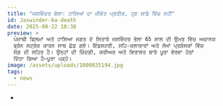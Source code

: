 ```yaml
---
title: "ਜਸਵਿੰਦਰ ਭੱਲਾ: ਹਾਸਿਆਂ ਦਾ ਜੀਵੰਤ ਪ੍ਰਤੀਕ, ਹੁਣ ਸਾਡੇ ਵਿੱਚ ਨਹੀਂ"
id: Jaswinder-ba-death
date: 2025-08-22 18:38
preview: >
  ਪੰਜਾਬੀ ਫਿਲਮਾਂ ਅਤੇ ਹਾਸਿਆ ਜਗਤ ਦੇ ਸਿਤਾਰੇ ਜਸਵਿੰਦਰ ਭੱਲਾ 65 ਸਾਲ ਦੀ ਉਮਰ ਵਿੱਚ ਅਚਾਨਕ
  ਬ੍ਰੇਨ ਸਟ੍ਰੋਕ ਕਾਰਨ ਸਾਥ ਛੱਡ ਗਏ। ਇੰਡਸਟਰੀ, ਸਹਿ-ਕਲਾਕਾਰਾਂ ਅਤੇ ਲੱਖਾਂ ਪ੍ਰਸ਼ੰਸਕਾਂ ਵਿੱਚ
  ਸੋਗ ਦੀ ਲਹਿਰ ਹੈ। ਉਨ੍ਹਾਂ ਦੀ ਜ਼ਿੰਦਗੀ, ਕਰੀਅਰ ਅਤੇ ਵਿਰਾਸਤ ਬਾਰੇ ਪੂਰਾ ਵੇਰਵਾ ਹੇਠਾਂ
  ਦਿੱਤਾ ਗਿਆ ਹੈ—ਪੂਰਾ ਪੜ੍ਹੋ।
image: /assets/uploads/1000025194.jpg
tags:
  - news
---
```

*